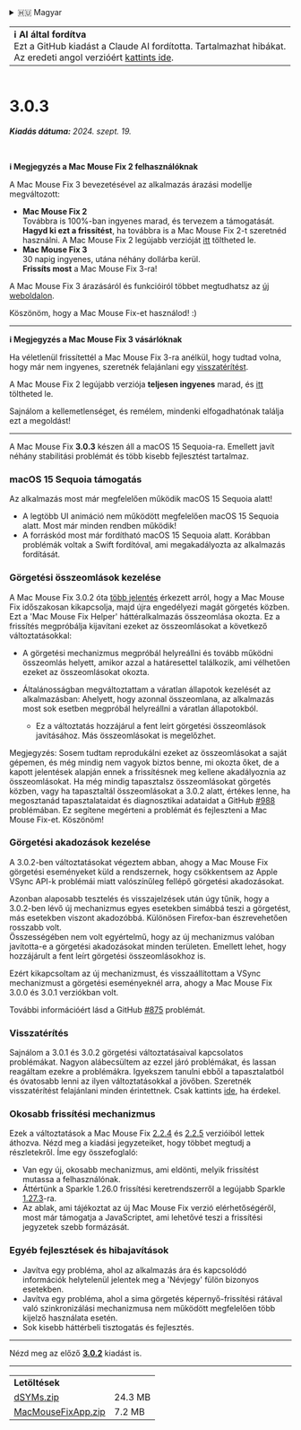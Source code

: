 <details>
<summary>🇭🇺 Magyar</summary>

[🇬🇧 English (GitHub)](https://github.com/noah-nuebling/mac-mouse-fix/releases/tag/3.0.3)\
[🇦🇩 Català](https://redirect.macmousefix.com/?target=mmf-release&tag=3.0.3&locale=ca)\
[🇩🇪 Deutsch](https://redirect.macmousefix.com/?target=mmf-release&tag=3.0.3&locale=de)\
[🇪🇸 Español](https://redirect.macmousefix.com/?target=mmf-release&tag=3.0.3&locale=es)\
[🇫🇷 Français](https://redirect.macmousefix.com/?target=mmf-release&tag=3.0.3&locale=fr)\
[🇮🇩 Indonesia](https://redirect.macmousefix.com/?target=mmf-release&tag=3.0.3&locale=id)\
[🇮🇹 Italiano](https://redirect.macmousefix.com/?target=mmf-release&tag=3.0.3&locale=it)\
**🇭🇺 Magyar**\
[🇳🇱 Nederlands](https://redirect.macmousefix.com/?target=mmf-release&tag=3.0.3&locale=nl)\
[🇵🇱 Polski](https://redirect.macmousefix.com/?target=mmf-release&tag=3.0.3&locale=pl)\
[🇧🇷 Português (Brasil)](https://redirect.macmousefix.com/?target=mmf-release&tag=3.0.3&locale=pt-BR)\
[🇵🇹 Português (Portugal)](https://redirect.macmousefix.com/?target=mmf-release&tag=3.0.3&locale=pt-PT)\
[🇷🇴 Română](https://redirect.macmousefix.com/?target=mmf-release&tag=3.0.3&locale=ro)\
[🇸🇪 Svenska](https://redirect.macmousefix.com/?target=mmf-release&tag=3.0.3&locale=sv)\
[🇻🇳 Tiếng Việt](https://redirect.macmousefix.com/?target=mmf-release&tag=3.0.3&locale=vi)\
[🇹🇷 Türkçe](https://redirect.macmousefix.com/?target=mmf-release&tag=3.0.3&locale=tr)\
[🇨🇿 Čeština](https://redirect.macmousefix.com/?target=mmf-release&tag=3.0.3&locale=cs)\
[🇬🇷 Ελληνικά](https://redirect.macmousefix.com/?target=mmf-release&tag=3.0.3&locale=el)\
[🇷🇺 Русский](https://redirect.macmousefix.com/?target=mmf-release&tag=3.0.3&locale=ru)\
[🇺🇦 Українська](https://redirect.macmousefix.com/?target=mmf-release&tag=3.0.3&locale=uk)\
[🇮🇱 עברית](https://redirect.macmousefix.com/?target=mmf-release&tag=3.0.3&locale=he)\
[🇸🇦 العربية](https://redirect.macmousefix.com/?target=mmf-release&tag=3.0.3&locale=ar)\
[🇮🇳 हिन्दी](https://redirect.macmousefix.com/?target=mmf-release&tag=3.0.3&locale=hi)\
[🇹🇭 ไทย](https://redirect.macmousefix.com/?target=mmf-release&tag=3.0.3&locale=th)\
[🇨🇳 中文 (简体)](https://redirect.macmousefix.com/?target=mmf-release&tag=3.0.3&locale=zh-Hans)\
[🇨🇳 中文 (繁體)](https://redirect.macmousefix.com/?target=mmf-release&tag=3.0.3&locale=zh-Hant)\
[🇭🇰 中文（香港)](https://redirect.macmousefix.com/?target=mmf-release&tag=3.0.3&locale=zh-HK)\
[🇯🇵 日本語](https://redirect.macmousefix.com/?target=mmf-release&tag=3.0.3&locale=ja)\
[🇰🇷 한국어](https://redirect.macmousefix.com/?target=mmf-release&tag=3.0.3&locale=ko)\
[Help translate Mac Mouse Fix to different languages!](https://github.com/noah-nuebling/mac-mouse-fix/discussions/731)
</details>
<table align=><td>
<b>ℹ️ AI által fordítva</b><br>
Ezt a GitHub kiadást a Claude AI fordította. Tartalmazhat hibákat.<br>
Az eredeti angol verzióért <a href="https://github.com/noah-nuebling/mac-mouse-fix/releases/tag/3.0.3">kattints ide</a>.
</td></table>

<table></table>

# 3.0.3
***Kiadás dátuma:** 2024. szept. 19.*

<br>

**ℹ️ Megjegyzés a Mac Mouse Fix 2 felhasználóknak**

A Mac Mouse Fix 3 bevezetésével az alkalmazás árazási modellje megváltozott:

- **Mac Mouse Fix 2**\
Továbbra is 100%-ban ingyenes marad, és tervezem a támogatását.\
**Hagyd ki ezt a frissítést**, ha továbbra is a Mac Mouse Fix 2-t szeretnéd használni. A Mac Mouse Fix 2 legújabb verzióját [itt](https://redirect.macmousefix.com/?target=mmf2-latest&locale=hu) töltheted le.
- **Mac Mouse Fix 3**\
30 napig ingyenes, utána néhány dollárba kerül.\
**Frissíts most** a Mac Mouse Fix 3-ra!

A Mac Mouse Fix 3 árazásáról és funkcióiról többet megtudhatsz az [új weboldalon](https://macmousefix.com/).

Köszönöm, hogy a Mac Mouse Fix-et használod! :)

---

**ℹ️ Megjegyzés a Mac Mouse Fix 3 vásárlóknak**

Ha véletlenül frissítettél a Mac Mouse Fix 3-ra anélkül, hogy tudtad volna, hogy már nem ingyenes, szeretnék felajánlani egy [visszatérítést](https://redirect.macmousefix.com/?target=mmf-apply-for-refund&locale=hu).

A Mac Mouse Fix 2 legújabb verziója **teljesen ingyenes** marad, és [itt](https://redirect.macmousefix.com/?target=mmf2-latest&locale=hu) töltheted le.

Sajnálom a kellemetlenséget, és remélem, mindenki elfogadhatónak találja ezt a megoldást!

---

A Mac Mouse Fix **3.0.3** készen áll a macOS 15 Sequoia-ra. Emellett javít néhány stabilitási problémát és több kisebb fejlesztést tartalmaz.

### macOS 15 Sequoia támogatás

Az alkalmazás most már megfelelően működik macOS 15 Sequoia alatt!

- A legtöbb UI animáció nem működött megfelelően macOS 15 Sequoia alatt. Most már minden rendben működik!
- A forráskód most már fordítható macOS 15 Sequoia alatt. Korábban problémák voltak a Swift fordítóval, ami megakadályozta az alkalmazás fordítását.

### Görgetési összeomlások kezelése

A Mac Mouse Fix 3.0.2 óta [több jelentés](https://github.com/noah-nuebling/mac-mouse-fix/issues/988) érkezett arról, hogy a Mac Mouse Fix időszakosan kikapcsolja, majd újra engedélyezi magát görgetés közben. Ezt a 'Mac Mouse Fix Helper' háttéralkalmazás összeomlása okozta. Ez a frissítés megpróbálja kijavítani ezeket az összeomlásokat a következő változtatásokkal:

- A görgetési mechanizmus megpróbál helyreállni és tovább működni összeomlás helyett, amikor azzal a határesettel találkozik, ami vélhetően ezeket az összeomlásokat okozta.
- Általánosságban megváltoztattam a váratlan állapotok kezelését az alkalmazásban: Ahelyett, hogy azonnal összeomlana, az alkalmazás most sok esetben megpróbál helyreállni a váratlan állapotokból.

    - Ez a változtatás hozzájárul a fent leírt görgetési összeomlások javításához. Más összeomlásokat is megelőzhet.

Megjegyzés: Sosem tudtam reprodukálni ezeket az összeomlásokat a saját gépemen, és még mindig nem vagyok biztos benne, mi okozta őket, de a kapott jelentések alapján ennek a frissítésnek meg kellene akadályoznia az összeomlásokat. Ha még mindig tapasztalsz összeomlásokat görgetés közben, vagy ha tapasztaltál összeomlásokat a 3.0.2 alatt, értékes lenne, ha megosztanád tapasztalataidat és diagnosztikai adataidat a GitHub [#988](https://github.com/noah-nuebling/mac-mouse-fix/issues/988) problémában. Ez segítene megérteni a problémát és fejleszteni a Mac Mouse Fix-et. Köszönöm!

### Görgetési akadozások kezelése

A 3.0.2-ben változtatásokat végeztem abban, ahogy a Mac Mouse Fix görgetési eseményeket küld a rendszernek, hogy csökkentsem az Apple VSync API-k problémái miatt valószínűleg fellépő görgetési akadozásokat.

Azonban alaposabb tesztelés és visszajelzések után úgy tűnik, hogy a 3.0.2-ben lévő új mechanizmus egyes esetekben simábbá teszi a görgetést, más esetekben viszont akadozóbbá. Különösen Firefox-ban észrevehetően rosszabb volt.\
Összességében nem volt egyértelmű, hogy az új mechanizmus valóban javította-e a görgetési akadozásokat minden területen. Emellett lehet, hogy hozzájárult a fent leírt görgetési összeomlásokhoz is.

Ezért kikapcsoltam az új mechanizmust, és visszaállítottam a VSync mechanizmust a görgetési eseményeknél arra, ahogy a Mac Mouse Fix 3.0.0 és 3.0.1 verziókban volt.

További információért lásd a GitHub [#875](https://github.com/noah-nuebling/mac-mouse-fix/issues/875) problémát.

### Visszatérítés

Sajnálom a 3.0.1 és 3.0.2 görgetési változtatásaival kapcsolatos problémákat. Nagyon alábecsültem az ezzel járó problémákat, és lassan reagáltam ezekre a problémákra. Igyekszem tanulni ebből a tapasztalatból és óvatosabb lenni az ilyen változtatásokkal a jövőben. Szeretnék visszatérítést felajánlani minden érintettnek. Csak kattints [ide](https://redirect.macmousefix.com/?target=mmf-apply-for-refund&locale=hu), ha érdekel.

### Okosabb frissítési mechanizmus

Ezek a változtatások a Mac Mouse Fix [2.2.4](https://redirect.macmousefix.com/?target=mmf-release&tag=2.2.4&locale=hu) és [2.2.5](https://redirect.macmousefix.com/?target=mmf-release&tag=2.2.5&locale=hu) verzióiból lettek áthozva. Nézd meg a kiadási jegyzeteiket, hogy többet megtudj a részletekről. Íme egy összefoglaló:

- Van egy új, okosabb mechanizmus, ami eldönti, melyik frissítést mutassa a felhasználónak.
- Áttértünk a Sparkle 1.26.0 frissítési keretrendszerről a legújabb Sparkle [1.27.3](https://github.com/sparkle-project/Sparkle/releases/tag/1.27.3)-ra.
- Az ablak, ami tájékoztat az új Mac Mouse Fix verzió elérhetőségéről, most már támogatja a JavaScriptet, ami lehetővé teszi a frissítési jegyzetek szebb formázását.

### Egyéb fejlesztések és hibajavítások

- Javítva egy probléma, ahol az alkalmazás ára és kapcsolódó információk helytelenül jelentek meg a 'Névjegy' fülön bizonyos esetekben.
- Javítva egy probléma, ahol a sima görgetés képernyő-frissítési rátával való szinkronizálási mechanizmusa nem működött megfelelően több kijelző használata esetén.
- Sok kisebb háttérbeli tisztogatás és fejlesztés.

---

Nézd meg az előző [**3.0.2**](https://redirect.macmousefix.com/?target=mmf-release&tag=3.0.2&locale=hu) kiadást is.

---

<table align="start">
<tr>
    <td colspan=2>
        <b>Letöltések</b>
    </td>
</tr>
<tr>
    <td><a href="https://github.com/noah-nuebling/mac-mouse-fix/releases/download/3.0.3/dSYMs.zip">dSYMs.zip</a></td>
    <td>24.3 MB</td>
</tr>
<tr>
    <td><a href="https://github.com/noah-nuebling/mac-mouse-fix/releases/download/3.0.3/MacMouseFixApp.zip">MacMouseFixApp.zip</a></td>
    <td>7.2 MB</td>
</tr>
</table>